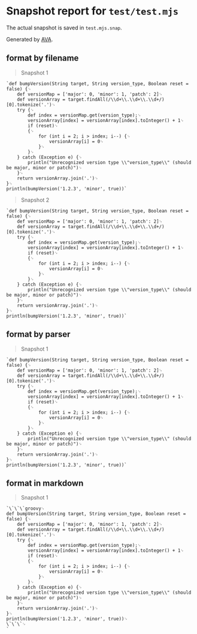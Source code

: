 # Snapshot report for `test/test.mjs`

The actual snapshot is saved in `test.mjs.snap`.

Generated by [AVA](https://avajs.dev).

## format by filename

> Snapshot 1

    `def bumpVersion(String target, String version_type, Boolean reset = false) {␊
        def versionMap = ['major': 0, 'minor': 1, 'patch': 2]␊
        def versionArray = target.findAll(/\\d+\\.\\d+\\.\\d+/)[0].tokenize('.')␊
        try {␊
            def index = versionMap.get(version_type);␊
            versionArray[index] = versionArray[index].toInteger() + 1␊
            if (reset)␊
            {␊
                for (int i = 2; i > index; i--) {␊
                    versionArray[i] = 0␊
                }␊
            }␊
        } catch (Exception e) {␊
            println("Unrecognized version type \\"version_type\\" (should be major, minor or patch)")␊
        }␊
        return versionArray.join('.')␊
    }␊
    println(bumpVersion('1.2.3', 'minor', true))`

> Snapshot 2

    `def bumpVersion(String target, String version_type, Boolean reset = false) {␊
        def versionMap = ['major': 0, 'minor': 1, 'patch': 2]␊
        def versionArray = target.findAll(/\\d+\\.\\d+\\.\\d+/)[0].tokenize('.')␊
        try {␊
            def index = versionMap.get(version_type);␊
            versionArray[index] = versionArray[index].toInteger() + 1␊
            if (reset)␊
            {␊
                for (int i = 2; i > index; i--) {␊
                    versionArray[i] = 0␊
                }␊
            }␊
        } catch (Exception e) {␊
            println("Unrecognized version type \\"version_type\\" (should be major, minor or patch)")␊
        }␊
        return versionArray.join('.')␊
    }␊
    println(bumpVersion('1.2.3', 'minor', true))`

## format by parser

> Snapshot 1

    `def bumpVersion(String target, String version_type, Boolean reset = false) {␊
        def versionMap = ['major': 0, 'minor': 1, 'patch': 2]␊
        def versionArray = target.findAll(/\\d+\\.\\d+\\.\\d+/)[0].tokenize('.')␊
        try {␊
            def index = versionMap.get(version_type);␊
            versionArray[index] = versionArray[index].toInteger() + 1␊
            if (reset)␊
            {␊
                for (int i = 2; i > index; i--) {␊
                    versionArray[i] = 0␊
                }␊
            }␊
        } catch (Exception e) {␊
            println("Unrecognized version type \\"version_type\\" (should be major, minor or patch)")␊
        }␊
        return versionArray.join('.')␊
    }␊
    println(bumpVersion('1.2.3', 'minor', true))`

## format in markdown

> Snapshot 1

    `\`\`\`groovy␊
    def bumpVersion(String target, String version_type, Boolean reset = false) {␊
        def versionMap = ['major': 0, 'minor': 1, 'patch': 2]␊
        def versionArray = target.findAll(/\\d+\\.\\d+\\.\\d+/)[0].tokenize('.')␊
        try {␊
            def index = versionMap.get(version_type);␊
            versionArray[index] = versionArray[index].toInteger() + 1␊
            if (reset)␊
            {␊
                for (int i = 2; i > index; i--) {␊
                    versionArray[i] = 0␊
                }␊
            }␊
        } catch (Exception e) {␊
            println("Unrecognized version type \\"version_type\\" (should be major, minor or patch)")␊
        }␊
        return versionArray.join('.')␊
    }␊
    println(bumpVersion('1.2.3', 'minor', true))␊
    \`\`\`␊
    `
